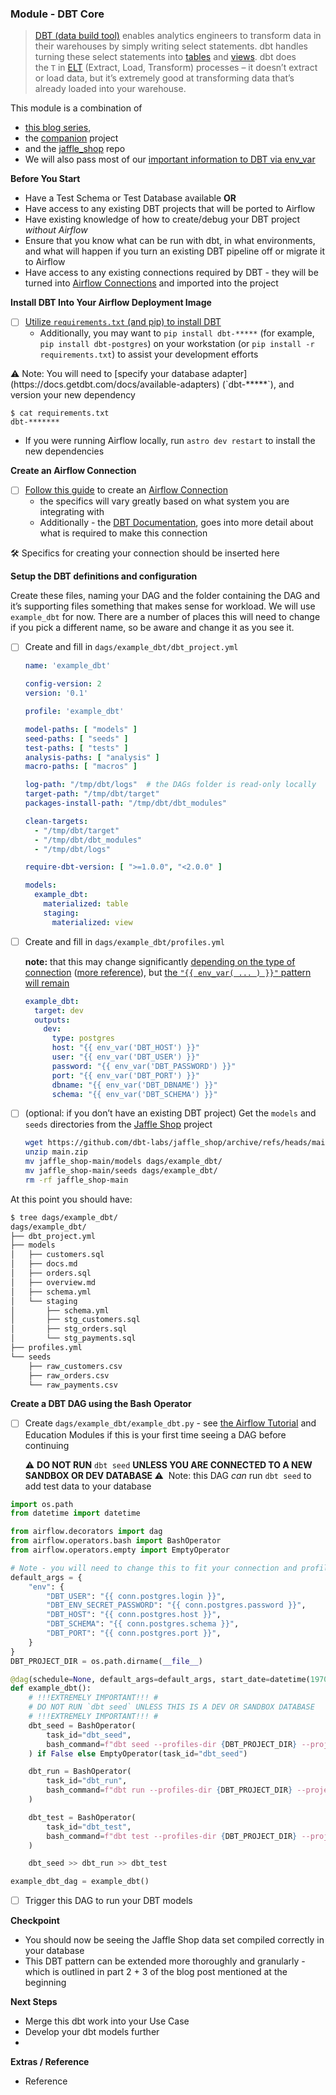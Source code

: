 
### Module - DBT Core

> [DBT (data build tool)](https://docs.getdbt.com/docs/introduction) enables analytics engineers to transform data in their warehouses by simply writing select statements. dbt handles turning these select statements into [tables](https://docs.getdbt.com/terms/table) and [views](https://docs.getdbt.com/terms/view).
dbt does the `T` in [ELT](https://docs.getdbt.com/terms/elt) (Extract, Load, Transform) processes – it doesn’t extract or load data, but it’s extremely good at transforming data that’s already loaded into your warehouse.
>

This module is a combination of

- [this blog series](https://www.astronomer.io/blog/airflow-dbt-1),
- the [companion](https://github.com/astronomer/airflow-dbt-demo) project
- and the [jaffle_shop](https://github.com/dbt-labs/jaffle_shop) repo
- We will also pass most of our [important information to DBT via env_var](https://docs.getdbt.com/reference/dbt-jinja-functions/env_var)

**Before You Start**

- Have a Test Schema or Test Database available **OR**
- Have access to any existing DBT projects that will be ported to Airflow
- Have existing knowledge of how to create/debug your DBT project *without Airflow*
- Ensure that you know what can be run with dbt, in what environments, and what will happen if you turn an existing DBT pipeline off or migrate it to Airflow
- Have access to any existing connections required by DBT - they will be turned into [Airflow Connections](https://airflow.apache.org/docs/apache-airflow/stable/concepts/connections.html) and imported into the project

**Install DBT Into Your Airflow Deployment Image**

- [ ]  [Utilize `requirements.txt` (and pip) to install DBT](https://docs.getdbt.com/dbt-cli/install/pip)
    - Additionally, you may want to `pip install dbt-*****` (for example, `pip install dbt-postgres`) on your workstation (or `pip install -r requirements.txt`) to assist your development efforts

<aside>
⚠️ Note: You will need to [specify your database adapter](https://docs.getdbt.com/docs/available-adapters) (`dbt-*****`), and version your new dependency

</aside>

```
$ cat requirements.txt
dbt-*******
```

- If you were running Airflow locally, run `astro dev restart` to install the new dependencies

**Create an Airflow Connection**

- [ ]  [Follow this guide](https://airflow.apache.org/docs/apache-airflow/stable/howto/connection.html#creating-a-connection-with-the-ui) to create an [Airflow Connection](https://airflow.apache.org/docs/apache-airflow/stable/concepts/connections.html)
    - the specifics will vary greatly based on what system you are integrating with
    - Additionally - the [DBT Documentation](https://docs.getdbt.com/reference/profiles.yml), goes into more detail about what is required to make this connection

<aside>
🛠 Specifics for creating your connection should be inserted here

</aside>

**Setup the DBT definitions and configuration**

Create these files, naming your DAG and the folder containing the DAG and it’s supporting files something that makes sense for workload. We will use `example_dbt` for now. There are a number of places this will need to change if you pick a different name, so be aware and change it as you see it.

- [ ]  Create and fill in `dags/example_dbt/dbt_project.yml`

    ```yaml
    name: 'example_dbt'

    config-version: 2
    version: '0.1'

    profile: 'example_dbt'

    model-paths: [ "models" ]
    seed-paths: [ "seeds" ]
    test-paths: [ "tests" ]
    analysis-paths: [ "analysis" ]
    macro-paths: [ "macros" ]

    log-path: "/tmp/dbt/logs"  # the DAGs folder is read-only locally
    target-path: "/tmp/dbt/target"
    packages-install-path: "/tmp/dbt/dbt_modules"

    clean-targets:
      - "/tmp/dbt/target"
      - "/tmp/dbt/dbt_modules"
      - "/tmp/dbt/logs"

    require-dbt-version: [ ">=1.0.0", "<2.0.0" ]

    models:
      example_dbt:
        materialized: table
        staging:
          materialized: view
    ```

- [ ]  Create and fill in `dags/example_dbt/profiles.yml`

    **note:** that this may change significantly [depending on the type of connection](https://docs.getdbt.com/reference/profiles.yml) ([more reference](https://docs.getdbt.com/dbt-cli/configure-your-profile)), but [the `"{{ env_var( ... ) }}"` pattern will remain](https://docs.getdbt.com/reference/dbt-jinja-functions/env_var)

    ```yaml
    example_dbt:
      target: dev
      outputs:
        dev:
          type: postgres
          host: "{{ env_var('DBT_HOST') }}"
          user: "{{ env_var('DBT_USER') }}"
          password: "{{ env_var('DBT_PASSWORD') }}"
          port: "{{ env_var('DBT_PORT') }}"
          dbname: "{{ env_var('DBT_DBNAME') }}"
          schema: "{{ env_var('DBT_SCHEMA') }}"
    ```

- [ ]  (optional: if you don’t have an existing DBT project) Get the `models` and `seeds` directories from the [Jaffle Shop](https://github.com/dbt-labs/jaffle_shop) project

    ```bash
    wget https://github.com/dbt-labs/jaffle_shop/archive/refs/heads/main.zip
    unzip main.zip
    mv jaffle_shop-main/models dags/example_dbt/
    mv jaffle_shop-main/seeds dags/example_dbt/
    rm -rf jaffle_shop-main
    ```


At this point you should have:

```bash
$ tree dags/example_dbt/
dags/example_dbt/
├── dbt_project.yml
├── models
│   ├── customers.sql
│   ├── docs.md
│   ├── orders.sql
│   ├── overview.md
│   ├── schema.yml
│   └── staging
│       ├── schema.yml
│       ├── stg_customers.sql
│       ├── stg_orders.sql
│       └── stg_payments.sql
├── profiles.yml
└── seeds
    ├── raw_customers.csv
    ├── raw_orders.csv
    └── raw_payments.csv
```

**Create a DBT DAG using the Bash Operator**

- [ ]  Create `dags/example_dbt/example_dbt.py` - see [the Airflow Tutorial](https://airflow.apache.org/docs/apache-airflow/stable/tutorial.html) and Education Modules if this is your first time seeing a DAG before continuing

    ⚠️ **DO NOT RUN** `dbt seed` **UNLESS YOU ARE CONNECTED TO A NEW SANDBOX OR DEV DATABASE ⚠️**   Note: this DAG *can* run `dbt seed` to add test data to your database


```python
import os.path
from datetime import datetime

from airflow.decorators import dag
from airflow.operators.bash import BashOperator
from airflow.operators.empty import EmptyOperator

# Note - you will need to change this to fit your connection and profiles.yaml
default_args = {
    "env": {
        "DBT_USER": "{{ conn.postgres.login }}",
        "DBT_ENV_SECRET_PASSWORD": "{{ conn.postgres.password }}",
        "DBT_HOST": "{{ conn.postgres.host }}",
        "DBT_SCHEMA": "{{ conn.postgres.schema }}",
        "DBT_PORT": "{{ conn.postgres.port }}",
    }
}
DBT_PROJECT_DIR = os.path.dirname(__file__)

@dag(schedule=None, default_args=default_args, start_date=datetime(1970, 1, 1))
def example_dbt():
    # !!!EXTREMELY IMPORTANT!!! #
    # DO NOT RUN `dbt seed` UNLESS THIS IS A DEV OR SANDBOX DATABASE
    # !!!EXTREMELY IMPORTANT!!! #
    dbt_seed = BashOperator(
        task_id="dbt_seed",
        bash_command=f"dbt seed --profiles-dir {DBT_PROJECT_DIR} --project-dir {DBT_PROJECT_DIR}",
    ) if False else EmptyOperator(task_id="dbt_seed")

    dbt_run = BashOperator(
        task_id="dbt_run",
        bash_command=f"dbt run --profiles-dir {DBT_PROJECT_DIR} --project-dir {DBT_PROJECT_DIR}",
    )

    dbt_test = BashOperator(
        task_id="dbt_test",
        bash_command=f"dbt test --profiles-dir {DBT_PROJECT_DIR} --project-dir {DBT_PROJECT_DIR}",
    )

    dbt_seed >> dbt_run >> dbt_test

example_dbt_dag = example_dbt()
```

- [ ]  Trigger this DAG to run your DBT models

**Checkpoint**

- You should now be seeing the Jaffle Shop data set compiled correctly in your database
- This DBT pattern can be extended more thoroughly and granularly - which is outlined in part 2 + 3 of the blog post mentioned at the beginning

**Next Steps**

- Merge this dbt work into your Use Case
- Develop your dbt models further
-

**Extras / Reference**

- Reference
